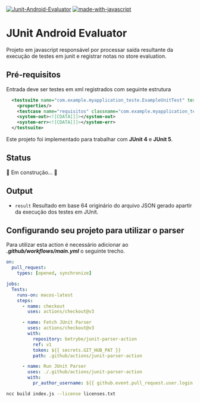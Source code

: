 [![Junit-Android-Evaluator](https://img.shields.io/badge/Junit%20Android%20Evaluator-trybe-green.svg)](https://github.com/Naereen/badges)
 [![made-with-javascript](https://img.shields.io/badge/Made%20with-JavaScript-1f425f.svg)](https://www.javascript.com)

# JUnit Android Evaluator 

Projeto em javascript responsável por processar saída  resultante da execução de testes em junit e registrar notas no store evaluation.

## Pré-requisitos

Entrada deve ser testes em xml registrados com seguinte estrutura

```xml
  <testsuite name="com.example.myapplication_teste.ExampleUnitTest" tests="1" skipped="0" failures="0" errors="0" timestamp="2022-03-24T12:26:35" hostname="vostro" time="0.001">
    <properties/>
    <testcase name="requisitos" classname="com.example.myapplication_teste.ExampleUnitTest" time="0.001"/>
    <system-out><![CDATA[]]></system-out>
    <system-err><![CDATA[]]></system-err>
  </testsuite>
```
Este projeto foi implementado para trabalhar com **JUnit 4** e **JUnit 5**. 

## Status

🚧 Em construção... 🚧


## Output 
  - ```result```
  Resultado em base 64 originário do arquivo JSON gerado apartir da execução dos testes em JUnit.

## Configurando seu projeto para utilizar o parser 

Para utilizar esta action é necessário adicionar ao ***.github/workflows/main.yml*** o seguinte trecho.
```yml
on:
  pull_request:
    types: [opened, synchronize]

jobs:
  Tests:
    runs-on: macos-latest
    steps:
      - name: checkout
        uses: actions/checkout@v3

      - name: Fetch JUnit Parser
        uses: actions/checkout@v3
        with:
          repository: betrybe/junit-parser-action
          ref: v1
          token: ${{ secrets.GIT_HUB_PAT }}
          path: .github/actions/junit-parser-action

      - name: Run JUnit Parser
        uses: ./.github/actions/junit-parser-action
        with:
          pr_author_username: ${{ github.event.pull_request.user.login }}
```


```bash
ncc build index.js --license licenses.txt
```
